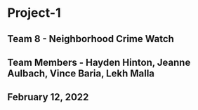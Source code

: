 # Project-1
## Team 8 - Neighborhood Crime Watch
## Team Members - Hayden Hinton, Jeanne Aulbach, Vince Baria, Lekh Malla
## February 12, 2022